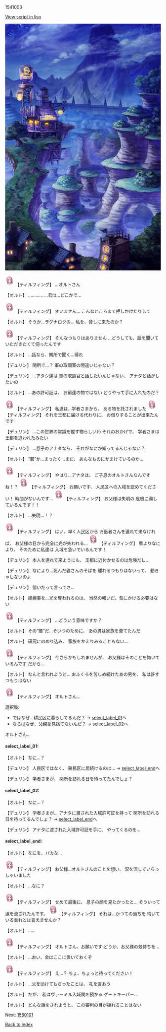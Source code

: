 1541003

[View script in lisp](../scripts/1541003.txt)

![005_Wilderness_Night.png](../images/backgrounds/005_Wilderness_Night.png)

<img src="../images/units/101431.png" alt="101431.png" height="34"/>
【ティルフィング】
…オルトさん

【オルト】
…………
…君は…どこかで…

<img src="../images/units/101431.png" alt="101431.png" height="34"/>
【ティルフィング】
すいません…
こんなところまで押しかけたりして

【オルト】
そうか…ラグナロクの…
私を、脅しに来たのか？

<img src="../images/units/101431.png" alt="101431.png" height="34"/>
【ティルフィング】
そんなつもりはありません
…どうしても、話を聞いて
いただきたくて伺ったんです

【オルト】
…話なら、関所で聞く…帰れ

【デュリン】
関所で…？
軍の取調室の間違いじゃない？

【デュリン】
…アタシ達は
軍の取調官と話したいんじゃない、
アナタと話がしたいの

【オルト】
…あの許可証は、
お前達の物ではない
どうやって手に入れたのだ？

<img src="../images/units/101431.png" alt="101431.png" height="34"/>
【ティルフィング】
私達は…学者さまから、
ある物を託されました

<img src="../images/units/101431.png" alt="101431.png" height="34"/>
【ティルフィング】
それを王都に届ける代わりに、
お借りすることが出来たんです

【デュリン】
…この世界の常識を覆す物らしいわ
それのおかげで、
学者さまは王都を追われたみたい

【デュリン】
…息子のアナタなら、
それがなにか知ってるんじゃない？

【オルト】
“暦”か…まったく…まだ、
あんなものにかまけているのか…

<img src="../images/units/101431.png" alt="101431.png" height="34"/>
【ティルフィング】
やはり…アナタは、
ご子息のオルトさんなんですね！？

<img src="../images/units/101431.png" alt="101431.png" height="34"/>
【ティルフィング】
お願いです、
人民区への入域を認めてください！
時間がないんです…

<img src="../images/units/101431.png" alt="101431.png" height="34"/>
【ティルフィング】
お父様は失明の
危機に瀕しているんです！！

【オルト】
…失明…！？

<img src="../images/units/101431.png" alt="101431.png" height="34"/>
【ティルフィング】
はい。早く人民区から
お医者さんを連れて来なければ、
お父様の目から完全に光が失われる…

<img src="../images/units/101431.png" alt="101431.png" height="34"/>
【ティルフィング】
暦よりなにより、
そのために私達は
入域を急いでいるんです！

【デュリン】
本人を連れて来ようにも、
王都に近付かせるのは危険だし…

【デュリン】
なにより…死んだ婆さんのそばを
離れるつもりはないって、
動きゃしないのよ

【デュリン】
償いだって言ってさ…

【オルト】
綺麗事を…光を奪われるのは、
当然の報いだ。気にかける必要はない

<img src="../images/units/101431.png" alt="101431.png" height="34"/>
【ティルフィング】
…どういう意味ですか？

【オルト】
その“暦”だ…そいつのために、
あの男は家族を棄てたんだ

【オルト】
研究にのめり込み、
家族をかえりみることもない…

<img src="../images/units/101431.png" alt="101431.png" height="34"/>
【ティルフィング】
今さらかもしれませんが、
お父様はそのことを悔いているんです
だから…

【オルト】
なんと言われようと…
おふくろを苦しめ続けたあの男を、
私は許すつもりはない

<img src="../images/units/101431.png" alt="101431.png" height="34"/>
【ティルフィング】
オルトさん…

選択肢:
- ではなぜ…耕民区に暮らしてるんだ？ → [select_label_01](#select_label_01)へ
- ならばなぜ、父親を見捨てないんだ？ → [select_label_02](#select_label_02)へ

オルトさん…

#### select_label_01:

【オルト】
なに…？

【デュリン】
人民区ではなく、
耕民区に居続けるのは…
 → [select_label_end](#select_label_end)へ

【デュリン】
学者さまが、
関所を訪れる日を待ってたんでしょ？

#### select_label_02:

【オルト】
なに…？

【デュリン】
学者さまが…
アナタに渡された入域許可証を持って
関所を訪れる日を待ってるんでしょ？
 → [select_label_end](#select_label_end)へ

【デュリン】
アナタに渡された入域許可証を手に、
やってくるのを…

#### select_label_end:

【オルト】
なにを、バカな…

<img src="../images/units/101431.png" alt="101431.png" height="34"/>
【ティルフィング】
お父様…オルトさんのことを想い、
涙を流していらっしゃいました

【オルト】
…なに？

<img src="../images/units/101431.png" alt="101431.png" height="34"/>
【ティルフィング】
せめて最後に、
息子の顔を見たかったと…
そういって涙を流されたんです。

<img src="../images/units/101431.png" alt="101431.png" height="34"/>
【ティルフィング】
それは…かつての過ちを
悔いている表れとは言えませんか？

【オルト】
……

<img src="../images/units/101431.png" alt="101431.png" height="34"/>
【ティルフィング】
オルトさん、お願いです
どうか、お父様の気持ちを…

【オルト】
…おい、金はここに置いておくぞ

<img src="../images/units/101431.png" alt="101431.png" height="34"/>
【ティルフィング】
え…？
ちょ、ちょっと待ってください！

【オルト】
…父を助けてもらったことは、
礼を言おう

【オルト】
だが、
私はヴァーミル入域関を預かる
ゲートキーパー…

【オルト】
どんな話をされようと、
この審判の目が揺れることはない

Next: [1550101](1550101.md)

[Back to index](index.md)
